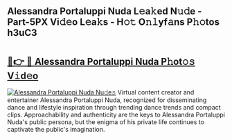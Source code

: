 ## Alessandra Portaluppi Nuda L𝚎a𝚔ed N𝚞𝚍e - Part-5PX Vi𝚍𝚎o L𝚎a𝚔s - H𝚘𝚝 O𝚗𝚕yf𝚊ns P𝚑𝚘tos h3uC3

# <h2><a href="http://kfc4zq.oniu.top/?m=Alessandra+Portaluppi+Nuda">🔗👉 🔴 Alessandra Portaluppi Nuda P𝚑ot𝚘𝚜 V𝚒d𝚎o</a></h2>

[![Alessandra Portaluppi Nuda Nu𝚍e𝚜](https://i.imgur.com/0qMVB7G.gif)](http://kfc4zq.oniu.top/?m=Alessandra+Portaluppi+Nuda)
Virtual content creator and entertainer Alessandra Portaluppi Nuda, recognized for disseminating dance and lifestyle inspiration through trending dance trends and compact clips. Approachability and authenticity are the keys to Alessandra Portaluppi Nuda's public persona, but the enigma of his private life continues to captivate the public's imagination.  
